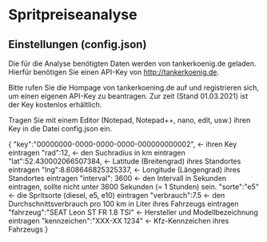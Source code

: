#  Spritpreiseanalyse


## Einstellungen (config.json)

Die für die Analyse benötigten Daten werden von tankerkoenig.de geladen.
Hierfür benötigen Sie einen API-Key von http://tankerkoenig.de.

Bitte rufen Sie die Hompage von tankerkoening.de auf und registrieren sich, um einen eigenen API-Key zu beantragen. Zur zeit (Stand 01.03.2021) ist der
Key kostenlos erhältlich.

Tragen Sie mit einem Editor (Notepad, Notepad++, nano, edit, usw.) ihren Key in die Datei config.json ein. 

{
"key":"00000000-0000-0000-0000-000000000002",   <- ihren Key eintragen
"rad":12,                                       <- den Suchradius in km eintragen
"lat":52.430002066507384,                       <- Latitude (Breitengrad) ihres Standortes eintragen
"lng":8.608646825325337,                        <- Longitude (Längengrad) ihres Standortes eintragen
"interval": 3600                                <- den Intervall in Sekunden eintragen, sollte nicht unter 3600 Sekunden (= 1 Stunden) sein.
"sorte":"e5"                                    <- die Spritsorte (diesel, e5, e10) eintragen
"verbrauch":7.5                                 <- den Durchschnittsverbrauch pro 100 km in Liter ihres Fahrzeugs eintragen
"fahrzeug":"SEAT Leon ST FR 1.8 TSI"            <- Hersteller und Modellbezeichnung eintragen
"kennzeichen":"XXX-XX 1234"                     <- Kfz-Kennzeichen ihres Fahrzeugs
}

